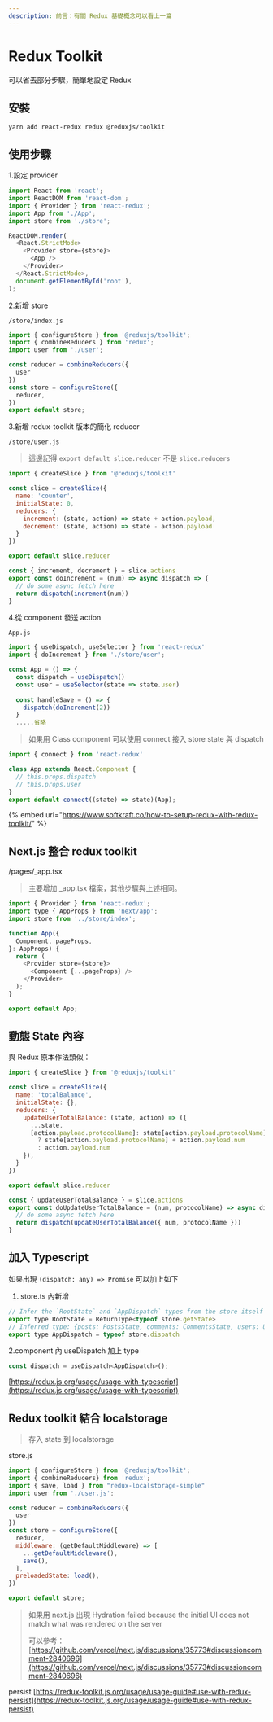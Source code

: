 ```yaml
---
description: 前言：有關 Redux 基礎概念可以看上一篇
---
```


# Redux Toolkit

可以省去部分步驟，簡單地設定 Redux

## 安裝

```
yarn add react-redux redux @reduxjs/toolkit
```

## 使用步驟

1.設定 provider

```javascript
import React from 'react';
import ReactDOM from 'react-dom';
import { Provider } from 'react-redux';
import App from './App';
import store from './store';

ReactDOM.render(
  <React.StrictMode>
    <Provider store={store}>
      <App />
    </Provider>
  </React.StrictMode>,
  document.getElementById('root'),
);
```

2.新增 store

`/store/index.js`

```javascript
import { configureStore } from '@reduxjs/toolkit';
import { combineReducers } from 'redux';
import user from './user';

const reducer = combineReducers({
  user
})
const store = configureStore({
  reducer,
})
export default store;
```

3.新增 redux-toolkit 版本的簡化 reducer

`/store/user.js`

> 這邊記得 `export default slice.reducer` 不是 `slice.reducers`

```javascript
import { createSlice } from '@reduxjs/toolkit'

const slice = createSlice({
  name: 'counter',
  initialState: 0,
  reducers: {
    increment: (state, action) => state + action.payload,
    decrement: (state, action) => state - action.payload
  }
})

export default slice.reducer

const { increment, decrement } = slice.actions
export const doIncrement = (num) => async dispatch => {
  // do some async fetch here
  return dispatch(increment(num))
}
```

4.從 component 發送 action

`App.js`

```javascript
import { useDispatch, useSelector } from 'react-redux'
import { doIncrement } from './store/user';

const App = () => {
  const dispatch = useDispatch()
  const user = useSelector(state => state.user)
  
  const handleSave = () => {
    dispatch(doIncrement(2))
  }
  .....省略
```

> 如果用 Class component 可以使用 connect 接入 store state 與 dispatch

```javascript
import { connect } from 'react-redux'

class App extends React.Component {
  // this.props.dispatch
  // this.props.user
}
export default connect((state) => state)(App);
```

{% embed url="https://www.softkraft.co/how-to-setup-redux-with-redux-toolkit/" %}

## Next.js 整合 redux toolkit&#x20;

/pages/\_app.tsx

> 主要增加 \_app.tsx 檔案，其他步驟與上述相同。

```javascript
import { Provider } from 'react-redux';
import type { AppProps } from 'next/app';
import store from '../store/index';

function App({
  Component, pageProps,
}: AppProps) {
  return (
    <Provider store={store}>
      <Component {...pageProps} />
    </Provider>
  );
}

export default App;
```

## 動態 State 內容

與 Redux 原本作法類似：

```javascript
import { createSlice } from '@reduxjs/toolkit'

const slice = createSlice({
  name: 'totalBalance',
  initialState: {},
  reducers: {
    updateUserTotalBalance: (state, action) => ({
      ...state,
      [action.payload.protocolName]: state[action.payload.protocolName] 
        ? state[action.payload.protocolName] + action.payload.num 
        : action.payload.num
    }),
  }
})

export default slice.reducer

const { updateUserTotalBalance } = slice.actions
export const doUpdateUserTotalBalance = (num, protocolName) => async dispatch => {
  // do some async fetch here
  return dispatch(updateUserTotalBalance({ num, protocolName }))
}
```

## 加入 Typescript&#x20;

如果出現 `(dispatch: any) => Promise` 可以加上如下

1. store.ts 內新增

```javascript
// Infer the `RootState` and `AppDispatch` types from the store itself
export type RootState = ReturnType<typeof store.getState>
// Inferred type: {posts: PostsState, comments: CommentsState, users: UsersState}
export type AppDispatch = typeof store.dispatch
```

2.component 內 useDispatch 加上 type

```javascript
const dispatch = useDispatch<AppDispatch>();
```

[https://redux.js.org/usage/usage-with-typescript](https://redux.js.org/usage/usage-with-typescript)

## Redux toolkit 結合 localstorage

> 存入 state 到 localstorage

store.js

```javascript
import { configureStore } from '@reduxjs/toolkit';
import { combineReducers} from 'redux';
import { save, load } from "redux-localstorage-simple"
import user from './user.js';

const reducer = combineReducers({
  user
})
const store = configureStore({
  reducer,
  middleware: (getDefaultMiddleware) => [
    ...getDefaultMiddleware(),
    save(),
  ],
  preloadedState: load(),
})

export default store;
```

> 如果用 next.js 出現 Hydration failed because the initial UI does not match what was rendered on the server
>
> 可以參考：[https://github.com/vercel/next.js/discussions/35773#discussioncomment-2840696](https://github.com/vercel/next.js/discussions/35773#discussioncomment-2840696)

persist [https://redux-toolkit.js.org/usage/usage-guide#use-with-redux-persist](https://redux-toolkit.js.org/usage/usage-guide#use-with-redux-persist)
